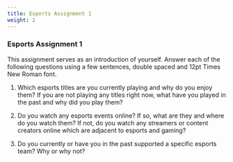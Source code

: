```yaml
---
title: Esports Assignment 1
weight: 2
---
```

<!--StartFragment-->

### Esports Assignment 1

This assignment serves as an introduction of yourself. Answer each of the following questions using a few sentences, double spaced and 12pt Times New Roman font.

1. Which esports titles are you currently playing and why do you enjoy them? If you are not playing any titles right now, what have you played in the past and why did you play them?


2. Do you watch any esports events online? If so, what are they and where do you watch them? If not, do you watch any streamers or content creators online which are adjacent to esports and gaming?


3. Do you currently or have you in the past supported a specific esports team? Why or why not?

<!--EndFragment-->